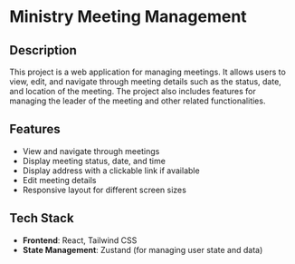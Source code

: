 # Ministry Meeting Management

## Description
This project is a web application for managing meetings. It allows users to
 view, edit, and navigate through meeting details such as the status, date,
  and location of the meeting. The project also includes features for
  managing the leader of the meeting and other related functionalities.

## Features
- View and navigate through meetings
- Display meeting status, date, and time
- Display address with a clickable link if available
- Edit meeting details
- Responsive layout for different screen sizes

## Tech Stack
- **Frontend**: React, Tailwind CSS
- **State Management**: Zustand (for managing user state and data)
